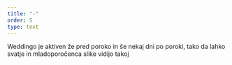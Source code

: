 ```yaml
---
title: "-"
order: 5
type: text
---
```

Weddingo je aktiven že pred poroko
in še nekaj dni po poroki, tako da lahko
svatje in mladoporočenca slike vidijo
takoj